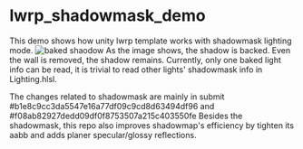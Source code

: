 # lwrp_shadowmask_demo

This demo shows how unity lwrp template works with shadowmask lighting mode. 
![baked shaodow ](https://github.com/sienaiwun/lwrp_shadowmask_demo/blob/master/imgs/shadowmask.png)
As the image shows, the shadow is backed. Even the wall is removed, the shadow remains. Currently, only one baked light info can be read, it is trivial to read other lights' shadowmask info in Lighting.hlsl.

The changes related to shadowmask are mainly in submit #b1e8c9cc3da5547e16a77df09c9cd8d63494df96 and #f08ab82927dedd09df0f8753507a215c403550fe
Besides the shadowmask, this repo also improves shadowmap's efficiency by tighten its aabb and adds planer specular/glossy reflections.